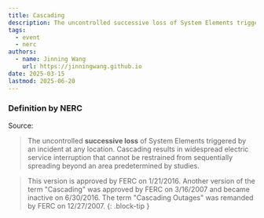 ```yaml
---
title: Cascading
description: The uncontrolled successive loss of System Elements triggered by an incident.
tags:
  - event
  - nerc
authors:
  - name: Jinning Wang
    url: https://jinningwang.github.io
date: 2025-03-15
lastmod: 2025-06-20
---
```


### Definition by NERC

Source: <d-cite key="nerc2024glossary"></d-cite>

> The uncontrolled **successive loss** of System Elements triggered by an incident at any location. Cascading results in widespread electric service interruption that cannot be restrained from sequentially spreading beyond an area predetermined by studies.

<!-- prettier-ignore-start -->
> This version is approved by FERC on 1/21/2016. Another version of the term "Cascading" was approved by FERC on 3/16/2007 and became inactive on 6/30/2016. The term "Cascading Outages" was remanded by FERC on 12/27/2007.
{: .block-tip }
<!-- prettier-ignore-end -->
